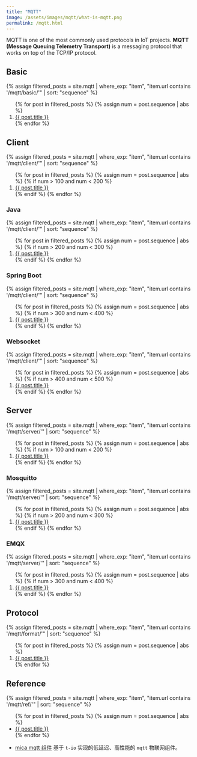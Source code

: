 ```yaml
---
title: "MQTT"
image: /assets/images/mqtt/what-is-mqtt.png
permalink: /mqtt.html
---
```


MQTT is one of the most commonly used protocols in IoT projects.
**MQTT (Message Queuing Telemetry Transport)** is a messaging protocol that works on top of the TCP/IP protocol.

## Basic

{%
assign filtered_posts = site.mqtt |
where_exp: "item", "item.url contains '/mqtt/basic/'" |
sort: "sequence"
%}
<ol>
    {% for post in filtered_posts %}
    {% assign num = post.sequence | abs %}
    <li>
        <a href="{{ post.url }}">{{ post.title }}</a>
    </li>
    {% endfor %}
</ol>

## Client

{%
assign filtered_posts = site.mqtt |
where_exp: "item", "item.url contains '/mqtt/client/'" |
sort: "sequence"
%}
<ol>
    {% for post in filtered_posts %}
    {% assign num = post.sequence | abs %}
    {% if num > 100 and num < 200 %}
    <li>
        <a href="{{ post.url }}">{{ post.title }}</a>
    </li>
    {% endif %}
    {% endfor %}
</ol>

### Java

{%
assign filtered_posts = site.mqtt |
where_exp: "item", "item.url contains '/mqtt/client/'" |
sort: "sequence"
%}
<ol>
    {% for post in filtered_posts %}
    {% assign num = post.sequence | abs %}
    {% if num > 200 and num < 300 %}
    <li>
        <a href="{{ post.url }}">{{ post.title }}</a>
    </li>
    {% endif %}
    {% endfor %}
</ol>

### Spring Boot

{%
assign filtered_posts = site.mqtt |
where_exp: "item", "item.url contains '/mqtt/client/'" |
sort: "sequence"
%}
<ol>
    {% for post in filtered_posts %}
    {% assign num = post.sequence | abs %}
    {% if num > 300 and num < 400 %}
    <li>
        <a href="{{ post.url }}">{{ post.title }}</a>
    </li>
    {% endif %}
    {% endfor %}
</ol>

### Websocket

{%
assign filtered_posts = site.mqtt |
where_exp: "item", "item.url contains '/mqtt/client/'" |
sort: "sequence"
%}
<ol>
    {% for post in filtered_posts %}
    {% assign num = post.sequence | abs %}
    {% if num > 400 and num < 500 %}
    <li>
        <a href="{{ post.url }}">{{ post.title }}</a>
    </li>
    {% endif %}
    {% endfor %}
</ol>

## Server

{%
assign filtered_posts = site.mqtt |
where_exp: "item", "item.url contains '/mqtt/server/'" |
sort: "sequence"
%}
<ol>
    {% for post in filtered_posts %}
    {% assign num = post.sequence | abs %}
    {% if num > 100 and num < 200 %}
    <li>
        <a href="{{ post.url }}">{{ post.title }}</a>
    </li>
    {% endif %}
    {% endfor %}
</ol>

### Mosquitto

{%
assign filtered_posts = site.mqtt |
where_exp: "item", "item.url contains '/mqtt/server/'" |
sort: "sequence"
%}
<ol>
    {% for post in filtered_posts %}
    {% assign num = post.sequence | abs %}
    {% if num > 200 and num < 300 %}
    <li>
        <a href="{{ post.url }}">{{ post.title }}</a>
    </li>
    {% endif %}
    {% endfor %}
</ol>

### EMQX

{%
assign filtered_posts = site.mqtt |
where_exp: "item", "item.url contains '/mqtt/server/'" |
sort: "sequence"
%}
<ol>
    {% for post in filtered_posts %}
    {% assign num = post.sequence | abs %}
    {% if num > 300 and num < 400 %}
    <li>
        <a href="{{ post.url }}">{{ post.title }}</a>
    </li>
    {% endif %}
    {% endfor %}
</ol>

## Protocol

{%
assign filtered_posts = site.mqtt |
where_exp: "item", "item.url contains '/mqtt/format/'" |
sort: "sequence"
%}
<ol>
    {% for post in filtered_posts %}
    {% assign num = post.sequence | abs %}
    <li>
        <a href="{{ post.url }}">{{ post.title }}</a>
    </li>
    {% endfor %}
</ol>

## Reference

{%
assign filtered_posts = site.mqtt |
where_exp: "item", "item.url contains '/mqtt/ref/'" |
sort: "sequence"
%}
<ul>
    {% for post in filtered_posts %}
    {% assign num = post.sequence | abs %}
    <li>
        <a href="{{ post.url }}">{{ post.title }}</a>
    </li>
    {% endfor %}
</ul>

- [mica mqtt 组件](https://gitee.com/596392912/mica-mqtt) 基于 `t-io` 实现的低延迟、高性能的 `mqtt` 物联网组件。

